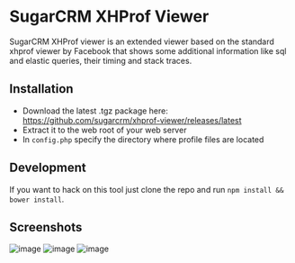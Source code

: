 # SugarCRM XHProf Viewer

SugarCRM XHProf viewer is an extended viewer based on the standard xhprof viewer by Facebook
that shows some additional information like sql and elastic queries, their timing and stack traces.

## Installation
* Download the latest .tgz package here: https://github.com/sugarcrm/xhprof-viewer/releases/latest
* Extract it to the web root of your web server
* In `config.php` specify the directory where profile files are located

## Development
If you want to hack on this tool just clone the repo and run `npm install && bower install`.

## Screenshots
![image](https://cloud.githubusercontent.com/assets/1901945/12235839/afa0b62e-b876-11e5-9383-4f78ac143e3f.png)
![image](https://cloud.githubusercontent.com/assets/1901945/12235842/b8cc8b56-b876-11e5-9942-83dedaa27410.png)
![image](https://cloud.githubusercontent.com/assets/1901945/12235849/ccb478ae-b876-11e5-9a27-f4e5f906ca3c.png)

